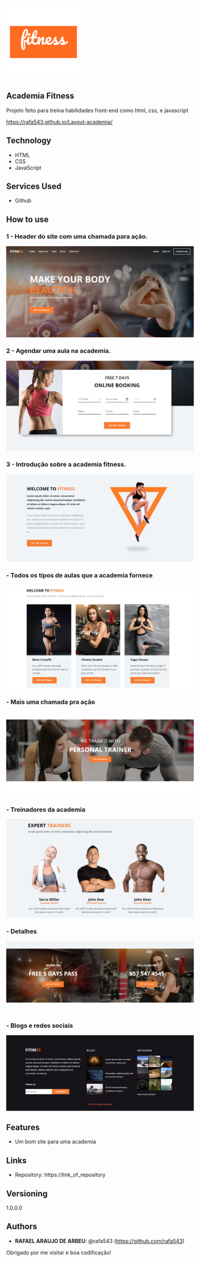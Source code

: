 ![Logo of the project](https://github.com/rafa543/Layout-academia/blob/main/readme_images/logo.png)
 
## Academia Fitness
Projeto feito para treina habilidades front-end como html, css, e javascript
 
https://rafa543.github.io/Layout-academia/
 
## Technology 
 
* HTML
* CSS
* JavaScript
 
 
## Services Used
 
* Github

 
## How to use
 
### 1 - Header do site com uma chamada para ação.
![Home Screen](https://github.com/rafa543/Layout-academia/blob/main/readme_images/Screenshot_1.jpg)

### 2 - Agendar uma aula na academia.
![Register Screen](https://github.com/rafa543/Layout-academia/blob/main/readme_images/Screenshot_2.jpg)
 
### 3 - Introdução sobre a academia fitness. 
![](https://github.com/rafa543/Layout-academia/blob/main/readme_images/Screenshot_3.jpg)

###  - Todos os tipos de aulas que a academia fornece
![](https://github.com/rafa543/Layout-academia/blob/main/readme_images/Screenshot_4.jpg)

###  - Mais uma chamada pra ação
![](https://github.com/rafa543/Layout-academia/blob/main/readme_images/Screenshot_5.jpg)

###  - Treinadores da academia
![](https://github.com/rafa543/Layout-academia/blob/main/readme_images/Screenshot_6.jpg)

###  - Detalhes
![](https://github.com/rafa543/Layout-academia/blob/main/readme_images/Screenshot_7.jpg)

###  - Blogs e redes sociais
![](https://github.com/rafa543/Layout-academia/blob/main/readme_images/Screenshot_8.jpg)
 
## Features
 
  - Um bom site para uma academia
 
 
## Links

  - Repository: https://link_of_repository
 
 
## Versioning
 
1.0.0.0
 
 
## Authors
 
* **RAFAEL ARAUJO DE ARBEU**: @rafa543 (https://github.com/rafa543)
 
 
Obrigado por me visitar e boa codificação!
